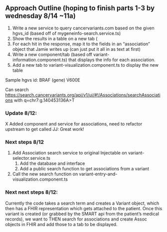 ## Approach Outline (hoping to finish parts 1-3 by wednesday 8/14 ~11a)

1. Write a new service to query cancervariants.com based on the given hgvs_id (based off of mygeneinfo-search.service.ts)
2. Show the results in a table on a new tab (
3. For each hit in the response, map it to the fields in an “association” object that Jamie writes up (can just put it all in as text at first)
4. Write a new component/tab (based off variant-information.component.ts) that displays the info for each association.
5. Add a new tab to variant-visualization.component.ts to display the new table

Sample hgvs id:
BRAF (gene) V600E

Can search https://search.cancervariants.org/api/v1/ui/#!/Associations/searchAssociations
with q=chr7\:g.140453136A>T

### Update 8/12:
X Added component and service for associations, need to refactor upstream to get called
	JJ: Great work!
	
### Next steps 8/12
1. Add Association search service to original Injectable on variant-selector.service.ts
    1. Add the database and interface
    2. Add a public search function to get associations from a variant
2. Call the new search function on variant-entry-and-visualization.component.ts

### Next next steps 8/12:
Currently the code takes a search term and creates a Variant object, which then has a FHIR representation which gets attached to the patient.
Once this variant is created (or grabbed by the SMART api from the patient’s medical records), we want to THEN search for associations and create Assoc objects in FHIR and add those to a tab to be displayed.
